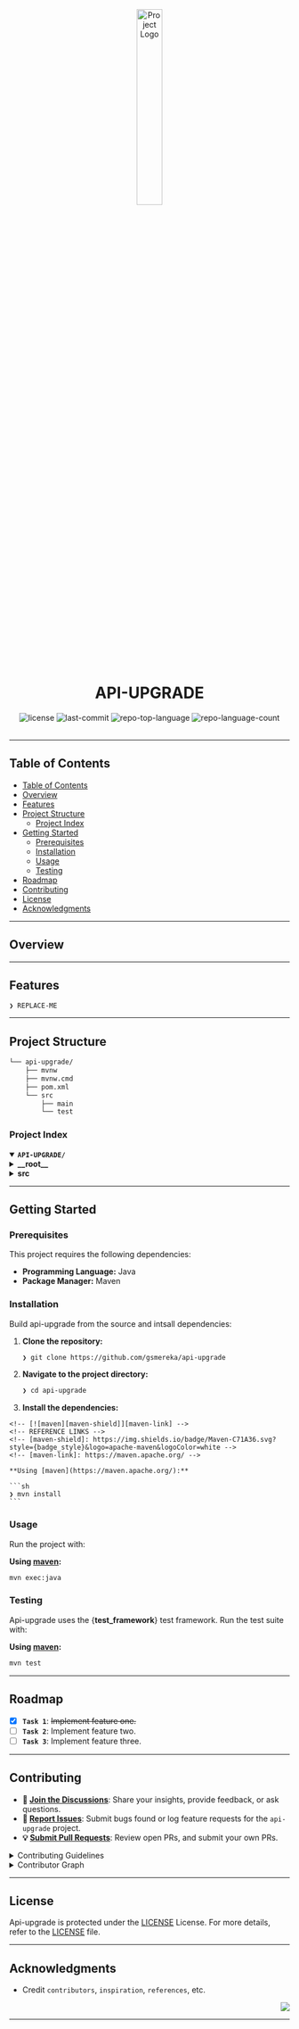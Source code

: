 <div id="top">

<!-- HEADER STYLE: CLASSIC -->
<div align="center">

<img src="readmeai/assets/logos/purple.svg" width="30%" style="position: relative; top: 0; right: 0;" alt="Project Logo"/>

# API-UPGRADE

<em></em>

<!-- BADGES -->
<img src="https://img.shields.io/github/license/gsmereka/api-upgrade?style=default&logo=opensourceinitiative&logoColor=white&color=0080ff" alt="license">
<img src="https://img.shields.io/github/last-commit/gsmereka/api-upgrade?style=default&logo=git&logoColor=white&color=0080ff" alt="last-commit">
<img src="https://img.shields.io/github/languages/top/gsmereka/api-upgrade?style=default&color=0080ff" alt="repo-top-language">
<img src="https://img.shields.io/github/languages/count/gsmereka/api-upgrade?style=default&color=0080ff" alt="repo-language-count">

<!-- default option, no dependency badges. -->


<!-- default option, no dependency badges. -->

</div>
<br>

---

## Table of Contents

- [Table of Contents](#table-of-contents)
- [Overview](#overview)
- [Features](#features)
- [Project Structure](#project-structure)
    - [Project Index](#project-index)
- [Getting Started](#getting-started)
    - [Prerequisites](#prerequisites)
    - [Installation](#installation)
    - [Usage](#usage)
    - [Testing](#testing)
- [Roadmap](#roadmap)
- [Contributing](#contributing)
- [License](#license)
- [Acknowledgments](#acknowledgments)

---

## Overview



---

## Features

<code>❯ REPLACE-ME</code>

---

## Project Structure

```sh
└── api-upgrade/
    ├── mvnw
    ├── mvnw.cmd
    ├── pom.xml
    └── src
        ├── main
        └── test
```

### Project Index

<details open>
    <summary><b><code>API-UPGRADE/</code></b></summary>
    <!-- __root__ Submodule -->
    <details>
        <summary><b>__root__</b></summary>
        <blockquote>
            <div class='directory-path' style='padding: 8px 0; color: #666;'>
                <code><b>⦿ __root__</b></code>
            <table style='width: 100%; border-collapse: collapse;'>
            <thead>
                <tr style='background-color: #f8f9fa;'>
                    <th style='width: 30%; text-align: left; padding: 8px;'>File Name</th>
                    <th style='text-align: left; padding: 8px;'>Summary</th>
                </tr>
            </thead>
                <tr style='border-bottom: 1px solid #eee;'>
                    <td style='padding: 8px;'><b><a href='https://github.com/gsmereka/api-upgrade/blob/master/pom.xml'>pom.xml</a></b></td>
                    <td style='padding: 8px;'>Code>❯ REPLACE-ME</code></td>
                </tr>
                <tr style='border-bottom: 1px solid #eee;'>
                    <td style='padding: 8px;'><b><a href='https://github.com/gsmereka/api-upgrade/blob/master/mvnw'>mvnw</a></b></td>
                    <td style='padding: 8px;'>Code>❯ REPLACE-ME</code></td>
                </tr>
                <tr style='border-bottom: 1px solid #eee;'>
                    <td style='padding: 8px;'><b><a href='https://github.com/gsmereka/api-upgrade/blob/master/mvnw.cmd'>mvnw.cmd</a></b></td>
                    <td style='padding: 8px;'>Code>❯ REPLACE-ME</code></td>
                </tr>
            </table>
        </blockquote>
    </details>
    <!-- src Submodule -->
    <details>
        <summary><b>src</b></summary>
        <blockquote>
            <div class='directory-path' style='padding: 8px 0; color: #666;'>
                <code><b>⦿ src</b></code>
            <!-- test Submodule -->
            <details>
                <summary><b>test</b></summary>
                <blockquote>
                    <div class='directory-path' style='padding: 8px 0; color: #666;'>
                        <code><b>⦿ src.test</b></code>
                    <!-- java Submodule -->
                    <details>
                        <summary><b>java</b></summary>
                        <blockquote>
                            <div class='directory-path' style='padding: 8px 0; color: #666;'>
                                <code><b>⦿ src.test.java</b></code>
                            <!-- gsmereka Submodule -->
                            <details>
                                <summary><b>gsmereka</b></summary>
                                <blockquote>
                                    <div class='directory-path' style='padding: 8px 0; color: #666;'>
                                        <code><b>⦿ src.test.java.gsmereka</b></code>
                                    <!-- example Submodule -->
                                    <details>
                                        <summary><b>example</b></summary>
                                        <blockquote>
                                            <div class='directory-path' style='padding: 8px 0; color: #666;'>
                                                <code><b>⦿ src.test.java.gsmereka.example</b></code>
                                            <!-- api_upgrade Submodule -->
                                            <details>
                                                <summary><b>api_upgrade</b></summary>
                                                <blockquote>
                                                    <div class='directory-path' style='padding: 8px 0; color: #666;'>
                                                        <code><b>⦿ src.test.java.gsmereka.example.api_upgrade</b></code>
                                                    <table style='width: 100%; border-collapse: collapse;'>
                                                    <thead>
                                                        <tr style='background-color: #f8f9fa;'>
                                                            <th style='width: 30%; text-align: left; padding: 8px;'>File Name</th>
                                                            <th style='text-align: left; padding: 8px;'>Summary</th>
                                                        </tr>
                                                    </thead>
                                                        <tr style='border-bottom: 1px solid #eee;'>
                                                            <td style='padding: 8px;'><b><a href='https://github.com/gsmereka/api-upgrade/blob/master/src/test/java/gsmereka/example/api_upgrade/ApiUpgradeApplicationTests.java'>ApiUpgradeApplicationTests.java</a></b></td>
                                                            <td style='padding: 8px;'>Code>❯ REPLACE-ME</code></td>
                                                        </tr>
                                                    </table>
                                                    <!-- utils Submodule -->
                                                    <details>
                                                        <summary><b>utils</b></summary>
                                                        <blockquote>
                                                            <div class='directory-path' style='padding: 8px 0; color: #666;'>
                                                                <code><b>⦿ src.test.java.gsmereka.example.api_upgrade.utils</b></code>
                                                            <table style='width: 100%; border-collapse: collapse;'>
                                                            <thead>
                                                                <tr style='background-color: #f8f9fa;'>
                                                                    <th style='width: 30%; text-align: left; padding: 8px;'>File Name</th>
                                                                    <th style='text-align: left; padding: 8px;'>Summary</th>
                                                                </tr>
                                                            </thead>
                                                                <tr style='border-bottom: 1px solid #eee;'>
                                                                    <td style='padding: 8px;'><b><a href='https://github.com/gsmereka/api-upgrade/blob/master/src/test/java/gsmereka/example/api_upgrade/utils/PredefinedUser.java'>PredefinedUser.java</a></b></td>
                                                                    <td style='padding: 8px;'>Code>❯ REPLACE-ME</code></td>
                                                                </tr>
                                                            </table>
                                                        </blockquote>
                                                    </details>
                                                    <!-- domain Submodule -->
                                                    <details>
                                                        <summary><b>domain</b></summary>
                                                        <blockquote>
                                                            <div class='directory-path' style='padding: 8px 0; color: #666;'>
                                                                <code><b>⦿ src.test.java.gsmereka.example.api_upgrade.domain</b></code>
                                                            <!-- repository Submodule -->
                                                            <details>
                                                                <summary><b>repository</b></summary>
                                                                <blockquote>
                                                                    <div class='directory-path' style='padding: 8px 0; color: #666;'>
                                                                        <code><b>⦿ src.test.java.gsmereka.example.api_upgrade.domain.repository</b></code>
                                                                    <table style='width: 100%; border-collapse: collapse;'>
                                                                    <thead>
                                                                        <tr style='background-color: #f8f9fa;'>
                                                                            <th style='width: 30%; text-align: left; padding: 8px;'>File Name</th>
                                                                            <th style='text-align: left; padding: 8px;'>Summary</th>
                                                                        </tr>
                                                                    </thead>
                                                                        <tr style='border-bottom: 1px solid #eee;'>
                                                                            <td style='padding: 8px;'><b><a href='https://github.com/gsmereka/api-upgrade/blob/master/src/test/java/gsmereka/example/api_upgrade/domain/repository/UserRepositoryTest.java'>UserRepositoryTest.java</a></b></td>
                                                                            <td style='padding: 8px;'>Code>❯ REPLACE-ME</code></td>
                                                                        </tr>
                                                                    </table>
                                                                </blockquote>
                                                            </details>
                                                        </blockquote>
                                                    </details>
                                                    <!-- service Submodule -->
                                                    <details>
                                                        <summary><b>service</b></summary>
                                                        <blockquote>
                                                            <div class='directory-path' style='padding: 8px 0; color: #666;'>
                                                                <code><b>⦿ src.test.java.gsmereka.example.api_upgrade.service</b></code>
                                                            <!-- impl Submodule -->
                                                            <details>
                                                                <summary><b>impl</b></summary>
                                                                <blockquote>
                                                                    <div class='directory-path' style='padding: 8px 0; color: #666;'>
                                                                        <code><b>⦿ src.test.java.gsmereka.example.api_upgrade.service.impl</b></code>
                                                                    <table style='width: 100%; border-collapse: collapse;'>
                                                                    <thead>
                                                                        <tr style='background-color: #f8f9fa;'>
                                                                            <th style='width: 30%; text-align: left; padding: 8px;'>File Name</th>
                                                                            <th style='text-align: left; padding: 8px;'>Summary</th>
                                                                        </tr>
                                                                    </thead>
                                                                        <tr style='border-bottom: 1px solid #eee;'>
                                                                            <td style='padding: 8px;'><b><a href='https://github.com/gsmereka/api-upgrade/blob/master/src/test/java/gsmereka/example/api_upgrade/service/impl/UserServiceImplTest.java'>UserServiceImplTest.java</a></b></td>
                                                                            <td style='padding: 8px;'>Code>❯ REPLACE-ME</code></td>
                                                                        </tr>
                                                                    </table>
                                                                </blockquote>
                                                            </details>
                                                        </blockquote>
                                                    </details>
                                                </blockquote>
                                            </details>
                                        </blockquote>
                                    </details>
                                </blockquote>
                            </details>
                        </blockquote>
                    </details>
                </blockquote>
            </details>
            <!-- main Submodule -->
            <details>
                <summary><b>main</b></summary>
                <blockquote>
                    <div class='directory-path' style='padding: 8px 0; color: #666;'>
                        <code><b>⦿ src.main</b></code>
                    <!-- java Submodule -->
                    <details>
                        <summary><b>java</b></summary>
                        <blockquote>
                            <div class='directory-path' style='padding: 8px 0; color: #666;'>
                                <code><b>⦿ src.main.java</b></code>
                            <!-- gsmereka Submodule -->
                            <details>
                                <summary><b>gsmereka</b></summary>
                                <blockquote>
                                    <div class='directory-path' style='padding: 8px 0; color: #666;'>
                                        <code><b>⦿ src.main.java.gsmereka</b></code>
                                    <!-- example Submodule -->
                                    <details>
                                        <summary><b>example</b></summary>
                                        <blockquote>
                                            <div class='directory-path' style='padding: 8px 0; color: #666;'>
                                                <code><b>⦿ src.main.java.gsmereka.example</b></code>
                                            <!-- api_upgrade Submodule -->
                                            <details>
                                                <summary><b>api_upgrade</b></summary>
                                                <blockquote>
                                                    <div class='directory-path' style='padding: 8px 0; color: #666;'>
                                                        <code><b>⦿ src.main.java.gsmereka.example.api_upgrade</b></code>
                                                    <table style='width: 100%; border-collapse: collapse;'>
                                                    <thead>
                                                        <tr style='background-color: #f8f9fa;'>
                                                            <th style='width: 30%; text-align: left; padding: 8px;'>File Name</th>
                                                            <th style='text-align: left; padding: 8px;'>Summary</th>
                                                        </tr>
                                                    </thead>
                                                        <tr style='border-bottom: 1px solid #eee;'>
                                                            <td style='padding: 8px;'><b><a href='https://github.com/gsmereka/api-upgrade/blob/master/src/main/java/gsmereka/example/api_upgrade/ApiUpgradeApplication.java'>ApiUpgradeApplication.java</a></b></td>
                                                            <td style='padding: 8px;'>Code>❯ REPLACE-ME</code></td>
                                                        </tr>
                                                    </table>
                                                    <!-- domain Submodule -->
                                                    <details>
                                                        <summary><b>domain</b></summary>
                                                        <blockquote>
                                                            <div class='directory-path' style='padding: 8px 0; color: #666;'>
                                                                <code><b>⦿ src.main.java.gsmereka.example.api_upgrade.domain</b></code>
                                                            <!-- model Submodule -->
                                                            <details>
                                                                <summary><b>model</b></summary>
                                                                <blockquote>
                                                                    <div class='directory-path' style='padding: 8px 0; color: #666;'>
                                                                        <code><b>⦿ src.main.java.gsmereka.example.api_upgrade.domain.model</b></code>
                                                                    <table style='width: 100%; border-collapse: collapse;'>
                                                                    <thead>
                                                                        <tr style='background-color: #f8f9fa;'>
                                                                            <th style='width: 30%; text-align: left; padding: 8px;'>File Name</th>
                                                                            <th style='text-align: left; padding: 8px;'>Summary</th>
                                                                        </tr>
                                                                    </thead>
                                                                        <tr style='border-bottom: 1px solid #eee;'>
                                                                            <td style='padding: 8px;'><b><a href='https://github.com/gsmereka/api-upgrade/blob/master/src/main/java/gsmereka/example/api_upgrade/domain/model/Account.java'>Account.java</a></b></td>
                                                                            <td style='padding: 8px;'>Code>❯ REPLACE-ME</code></td>
                                                                        </tr>
                                                                        <tr style='border-bottom: 1px solid #eee;'>
                                                                            <td style='padding: 8px;'><b><a href='https://github.com/gsmereka/api-upgrade/blob/master/src/main/java/gsmereka/example/api_upgrade/domain/model/BaseItem.java'>BaseItem.java</a></b></td>
                                                                            <td style='padding: 8px;'>Code>❯ REPLACE-ME</code></td>
                                                                        </tr>
                                                                        <tr style='border-bottom: 1px solid #eee;'>
                                                                            <td style='padding: 8px;'><b><a href='https://github.com/gsmereka/api-upgrade/blob/master/src/main/java/gsmereka/example/api_upgrade/domain/model/News.java'>News.java</a></b></td>
                                                                            <td style='padding: 8px;'>Code>❯ REPLACE-ME</code></td>
                                                                        </tr>
                                                                        <tr style='border-bottom: 1px solid #eee;'>
                                                                            <td style='padding: 8px;'><b><a href='https://github.com/gsmereka/api-upgrade/blob/master/src/main/java/gsmereka/example/api_upgrade/domain/model/Feature.java'>Feature.java</a></b></td>
                                                                            <td style='padding: 8px;'>Code>❯ REPLACE-ME</code></td>
                                                                        </tr>
                                                                        <tr style='border-bottom: 1px solid #eee;'>
                                                                            <td style='padding: 8px;'><b><a href='https://github.com/gsmereka/api-upgrade/blob/master/src/main/java/gsmereka/example/api_upgrade/domain/model/Card.java'>Card.java</a></b></td>
                                                                            <td style='padding: 8px;'>Code>❯ REPLACE-ME</code></td>
                                                                        </tr>
                                                                        <tr style='border-bottom: 1px solid #eee;'>
                                                                            <td style='padding: 8px;'><b><a href='https://github.com/gsmereka/api-upgrade/blob/master/src/main/java/gsmereka/example/api_upgrade/domain/model/User.java'>User.java</a></b></td>
                                                                            <td style='padding: 8px;'>Code>❯ REPLACE-ME</code></td>
                                                                        </tr>
                                                                    </table>
                                                                </blockquote>
                                                            </details>
                                                            <!-- repository Submodule -->
                                                            <details>
                                                                <summary><b>repository</b></summary>
                                                                <blockquote>
                                                                    <div class='directory-path' style='padding: 8px 0; color: #666;'>
                                                                        <code><b>⦿ src.main.java.gsmereka.example.api_upgrade.domain.repository</b></code>
                                                                    <table style='width: 100%; border-collapse: collapse;'>
                                                                    <thead>
                                                                        <tr style='background-color: #f8f9fa;'>
                                                                            <th style='width: 30%; text-align: left; padding: 8px;'>File Name</th>
                                                                            <th style='text-align: left; padding: 8px;'>Summary</th>
                                                                        </tr>
                                                                    </thead>
                                                                        <tr style='border-bottom: 1px solid #eee;'>
                                                                            <td style='padding: 8px;'><b><a href='https://github.com/gsmereka/api-upgrade/blob/master/src/main/java/gsmereka/example/api_upgrade/domain/repository/UserRepository.java'>UserRepository.java</a></b></td>
                                                                            <td style='padding: 8px;'>Code>❯ REPLACE-ME</code></td>
                                                                        </tr>
                                                                    </table>
                                                                </blockquote>
                                                            </details>
                                                        </blockquote>
                                                    </details>
                                                    <!-- service Submodule -->
                                                    <details>
                                                        <summary><b>service</b></summary>
                                                        <blockquote>
                                                            <div class='directory-path' style='padding: 8px 0; color: #666;'>
                                                                <code><b>⦿ src.main.java.gsmereka.example.api_upgrade.service</b></code>
                                                            <table style='width: 100%; border-collapse: collapse;'>
                                                            <thead>
                                                                <tr style='background-color: #f8f9fa;'>
                                                                    <th style='width: 30%; text-align: left; padding: 8px;'>File Name</th>
                                                                    <th style='text-align: left; padding: 8px;'>Summary</th>
                                                                </tr>
                                                            </thead>
                                                                <tr style='border-bottom: 1px solid #eee;'>
                                                                    <td style='padding: 8px;'><b><a href='https://github.com/gsmereka/api-upgrade/blob/master/src/main/java/gsmereka/example/api_upgrade/service/UserService.java'>UserService.java</a></b></td>
                                                                    <td style='padding: 8px;'>Code>❯ REPLACE-ME</code></td>
                                                                </tr>
                                                                <tr style='border-bottom: 1px solid #eee;'>
                                                                    <td style='padding: 8px;'><b><a href='https://github.com/gsmereka/api-upgrade/blob/master/src/main/java/gsmereka/example/api_upgrade/service/CrudService.java'>CrudService.java</a></b></td>
                                                                    <td style='padding: 8px;'>Code>❯ REPLACE-ME</code></td>
                                                                </tr>
                                                            </table>
                                                            <!-- exception Submodule -->
                                                            <details>
                                                                <summary><b>exception</b></summary>
                                                                <blockquote>
                                                                    <div class='directory-path' style='padding: 8px 0; color: #666;'>
                                                                        <code><b>⦿ src.main.java.gsmereka.example.api_upgrade.service.exception</b></code>
                                                                    <table style='width: 100%; border-collapse: collapse;'>
                                                                    <thead>
                                                                        <tr style='background-color: #f8f9fa;'>
                                                                            <th style='width: 30%; text-align: left; padding: 8px;'>File Name</th>
                                                                            <th style='text-align: left; padding: 8px;'>Summary</th>
                                                                        </tr>
                                                                    </thead>
                                                                        <tr style='border-bottom: 1px solid #eee;'>
                                                                            <td style='padding: 8px;'><b><a href='https://github.com/gsmereka/api-upgrade/blob/master/src/main/java/gsmereka/example/api_upgrade/service/exception/NotFoundException.java'>NotFoundException.java</a></b></td>
                                                                            <td style='padding: 8px;'>Code>❯ REPLACE-ME</code></td>
                                                                        </tr>
                                                                        <tr style='border-bottom: 1px solid #eee;'>
                                                                            <td style='padding: 8px;'><b><a href='https://github.com/gsmereka/api-upgrade/blob/master/src/main/java/gsmereka/example/api_upgrade/service/exception/BusinessException.java'>BusinessException.java</a></b></td>
                                                                            <td style='padding: 8px;'>Code>❯ REPLACE-ME</code></td>
                                                                        </tr>
                                                                    </table>
                                                                </blockquote>
                                                            </details>
                                                            <!-- impl Submodule -->
                                                            <details>
                                                                <summary><b>impl</b></summary>
                                                                <blockquote>
                                                                    <div class='directory-path' style='padding: 8px 0; color: #666;'>
                                                                        <code><b>⦿ src.main.java.gsmereka.example.api_upgrade.service.impl</b></code>
                                                                    <table style='width: 100%; border-collapse: collapse;'>
                                                                    <thead>
                                                                        <tr style='background-color: #f8f9fa;'>
                                                                            <th style='width: 30%; text-align: left; padding: 8px;'>File Name</th>
                                                                            <th style='text-align: left; padding: 8px;'>Summary</th>
                                                                        </tr>
                                                                    </thead>
                                                                        <tr style='border-bottom: 1px solid #eee;'>
                                                                            <td style='padding: 8px;'><b><a href='https://github.com/gsmereka/api-upgrade/blob/master/src/main/java/gsmereka/example/api_upgrade/service/impl/UserServiceImpl.java'>UserServiceImpl.java</a></b></td>
                                                                            <td style='padding: 8px;'>Code>❯ REPLACE-ME</code></td>
                                                                        </tr>
                                                                    </table>
                                                                </blockquote>
                                                            </details>
                                                        </blockquote>
                                                    </details>
                                                    <!-- controller Submodule -->
                                                    <details>
                                                        <summary><b>controller</b></summary>
                                                        <blockquote>
                                                            <div class='directory-path' style='padding: 8px 0; color: #666;'>
                                                                <code><b>⦿ src.main.java.gsmereka.example.api_upgrade.controller</b></code>
                                                            <table style='width: 100%; border-collapse: collapse;'>
                                                            <thead>
                                                                <tr style='background-color: #f8f9fa;'>
                                                                    <th style='width: 30%; text-align: left; padding: 8px;'>File Name</th>
                                                                    <th style='text-align: left; padding: 8px;'>Summary</th>
                                                                </tr>
                                                            </thead>
                                                                <tr style='border-bottom: 1px solid #eee;'>
                                                                    <td style='padding: 8px;'><b><a href='https://github.com/gsmereka/api-upgrade/blob/master/src/main/java/gsmereka/example/api_upgrade/controller/UserController.java'>UserController.java</a></b></td>
                                                                    <td style='padding: 8px;'>Code>❯ REPLACE-ME</code></td>
                                                                </tr>
                                                            </table>
                                                            <!-- exceptionHandler Submodule -->
                                                            <details>
                                                                <summary><b>exceptionHandler</b></summary>
                                                                <blockquote>
                                                                    <div class='directory-path' style='padding: 8px 0; color: #666;'>
                                                                        <code><b>⦿ src.main.java.gsmereka.example.api_upgrade.controller.exceptionHandler</b></code>
                                                                    <table style='width: 100%; border-collapse: collapse;'>
                                                                    <thead>
                                                                        <tr style='background-color: #f8f9fa;'>
                                                                            <th style='width: 30%; text-align: left; padding: 8px;'>File Name</th>
                                                                            <th style='text-align: left; padding: 8px;'>Summary</th>
                                                                        </tr>
                                                                    </thead>
                                                                        <tr style='border-bottom: 1px solid #eee;'>
                                                                            <td style='padding: 8px;'><b><a href='https://github.com/gsmereka/api-upgrade/blob/master/src/main/java/gsmereka/example/api_upgrade/controller/exceptionHandler/GlobalExceptionHandler.java'>GlobalExceptionHandler.java</a></b></td>
                                                                            <td style='padding: 8px;'>Code>❯ REPLACE-ME</code></td>
                                                                        </tr>
                                                                    </table>
                                                                </blockquote>
                                                            </details>
                                                            <!-- dto Submodule -->
                                                            <details>
                                                                <summary><b>dto</b></summary>
                                                                <blockquote>
                                                                    <div class='directory-path' style='padding: 8px 0; color: #666;'>
                                                                        <code><b>⦿ src.main.java.gsmereka.example.api_upgrade.controller.dto</b></code>
                                                                    <table style='width: 100%; border-collapse: collapse;'>
                                                                    <thead>
                                                                        <tr style='background-color: #f8f9fa;'>
                                                                            <th style='width: 30%; text-align: left; padding: 8px;'>File Name</th>
                                                                            <th style='text-align: left; padding: 8px;'>Summary</th>
                                                                        </tr>
                                                                    </thead>
                                                                        <tr style='border-bottom: 1px solid #eee;'>
                                                                            <td style='padding: 8px;'><b><a href='https://github.com/gsmereka/api-upgrade/blob/master/src/main/java/gsmereka/example/api_upgrade/controller/dto/UserDto.java'>UserDto.java</a></b></td>
                                                                            <td style='padding: 8px;'>Code>❯ REPLACE-ME</code></td>
                                                                        </tr>
                                                                        <tr style='border-bottom: 1px solid #eee;'>
                                                                            <td style='padding: 8px;'><b><a href='https://github.com/gsmereka/api-upgrade/blob/master/src/main/java/gsmereka/example/api_upgrade/controller/dto/CardDto.java'>CardDto.java</a></b></td>
                                                                            <td style='padding: 8px;'>Code>❯ REPLACE-ME</code></td>
                                                                        </tr>
                                                                        <tr style='border-bottom: 1px solid #eee;'>
                                                                            <td style='padding: 8px;'><b><a href='https://github.com/gsmereka/api-upgrade/blob/master/src/main/java/gsmereka/example/api_upgrade/controller/dto/FeatureDto.java'>FeatureDto.java</a></b></td>
                                                                            <td style='padding: 8px;'>Code>❯ REPLACE-ME</code></td>
                                                                        </tr>
                                                                        <tr style='border-bottom: 1px solid #eee;'>
                                                                            <td style='padding: 8px;'><b><a href='https://github.com/gsmereka/api-upgrade/blob/master/src/main/java/gsmereka/example/api_upgrade/controller/dto/NewsDto.java'>NewsDto.java</a></b></td>
                                                                            <td style='padding: 8px;'>Code>❯ REPLACE-ME</code></td>
                                                                        </tr>
                                                                        <tr style='border-bottom: 1px solid #eee;'>
                                                                            <td style='padding: 8px;'><b><a href='https://github.com/gsmereka/api-upgrade/blob/master/src/main/java/gsmereka/example/api_upgrade/controller/dto/AccountDto.java'>AccountDto.java</a></b></td>
                                                                            <td style='padding: 8px;'>Code>❯ REPLACE-ME</code></td>
                                                                        </tr>
                                                                    </table>
                                                                </blockquote>
                                                            </details>
                                                        </blockquote>
                                                    </details>
                                                </blockquote>
                                            </details>
                                        </blockquote>
                                    </details>
                                </blockquote>
                            </details>
                        </blockquote>
                    </details>
                    <!-- resources Submodule -->
                    <details>
                        <summary><b>resources</b></summary>
                        <blockquote>
                            <div class='directory-path' style='padding: 8px 0; color: #666;'>
                                <code><b>⦿ src.main.resources</b></code>
                            <table style='width: 100%; border-collapse: collapse;'>
                            <thead>
                                <tr style='background-color: #f8f9fa;'>
                                    <th style='width: 30%; text-align: left; padding: 8px;'>File Name</th>
                                    <th style='text-align: left; padding: 8px;'>Summary</th>
                                </tr>
                            </thead>
                                <tr style='border-bottom: 1px solid #eee;'>
                                    <td style='padding: 8px;'><b><a href='https://github.com/gsmereka/api-upgrade/blob/master/src/main/resources/application-dev.yml'>application-dev.yml</a></b></td>
                                    <td style='padding: 8px;'>Code>❯ REPLACE-ME</code></td>
                                </tr>
                            </table>
                        </blockquote>
                    </details>
                </blockquote>
            </details>
        </blockquote>
    </details>
</details>

---

## Getting Started

### Prerequisites

This project requires the following dependencies:

- **Programming Language:** Java
- **Package Manager:** Maven

### Installation

Build api-upgrade from the source and intsall dependencies:

1. **Clone the repository:**

    ```sh
    ❯ git clone https://github.com/gsmereka/api-upgrade
    ```

2. **Navigate to the project directory:**

    ```sh
    ❯ cd api-upgrade
    ```

3. **Install the dependencies:**

<!-- SHIELDS BADGE CURRENTLY DISABLED -->
    <!-- [![maven][maven-shield]][maven-link] -->
    <!-- REFERENCE LINKS -->
    <!-- [maven-shield]: https://img.shields.io/badge/Maven-C71A36.svg?style={badge_style}&logo=apache-maven&logoColor=white -->
    <!-- [maven-link]: https://maven.apache.org/ -->

    **Using [maven](https://maven.apache.org/):**

    ```sh
    ❯ mvn install
    ```

### Usage

Run the project with:

**Using [maven](https://maven.apache.org/):**
```sh
mvn exec:java
```

### Testing

Api-upgrade uses the {__test_framework__} test framework. Run the test suite with:

**Using [maven](https://maven.apache.org/):**
```sh
mvn test
```

---

## Roadmap

- [X] **`Task 1`**: <strike>Implement feature one.</strike>
- [ ] **`Task 2`**: Implement feature two.
- [ ] **`Task 3`**: Implement feature three.

---

## Contributing

- **💬 [Join the Discussions](https://github.com/gsmereka/api-upgrade/discussions)**: Share your insights, provide feedback, or ask questions.
- **🐛 [Report Issues](https://github.com/gsmereka/api-upgrade/issues)**: Submit bugs found or log feature requests for the `api-upgrade` project.
- **💡 [Submit Pull Requests](https://github.com/gsmereka/api-upgrade/blob/main/CONTRIBUTING.md)**: Review open PRs, and submit your own PRs.

<details closed>
<summary>Contributing Guidelines</summary>

1. **Fork the Repository**: Start by forking the project repository to your github account.
2. **Clone Locally**: Clone the forked repository to your local machine using a git client.
   ```sh
   git clone https://github.com/gsmereka/api-upgrade
   ```
3. **Create a New Branch**: Always work on a new branch, giving it a descriptive name.
   ```sh
   git checkout -b new-feature-x
   ```
4. **Make Your Changes**: Develop and test your changes locally.
5. **Commit Your Changes**: Commit with a clear message describing your updates.
   ```sh
   git commit -m 'Implemented new feature x.'
   ```
6. **Push to github**: Push the changes to your forked repository.
   ```sh
   git push origin new-feature-x
   ```
7. **Submit a Pull Request**: Create a PR against the original project repository. Clearly describe the changes and their motivations.
8. **Review**: Once your PR is reviewed and approved, it will be merged into the main branch. Congratulations on your contribution!
</details>

<details closed>
<summary>Contributor Graph</summary>
<br>
<p align="left">
   <a href="https://github.com{/gsmereka/api-upgrade/}graphs/contributors">
      <img src="https://contrib.rocks/image?repo=gsmereka/api-upgrade">
   </a>
</p>
</details>

---

## License

Api-upgrade is protected under the [LICENSE](https://choosealicense.com/licenses) License. For more details, refer to the [LICENSE](https://choosealicense.com/licenses/) file.

---

## Acknowledgments

- Credit `contributors`, `inspiration`, `references`, etc.

<div align="right">

[![][back-to-top]](#top)

</div>


[back-to-top]: https://img.shields.io/badge/-BACK_TO_TOP-151515?style=flat-square


---
